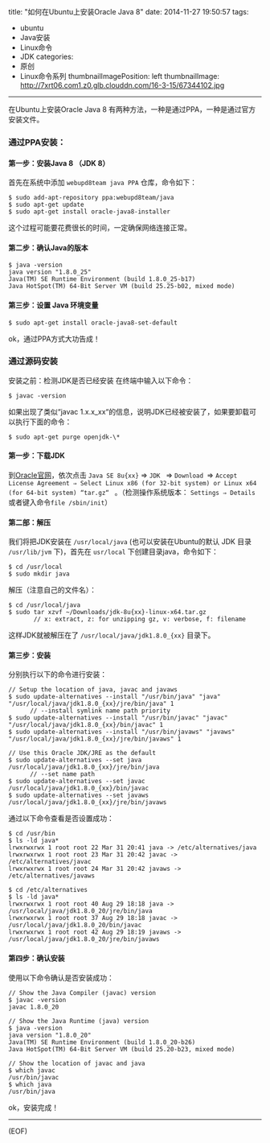 title: "如何在Ubuntu上安装Oracle Java 8"
date: 2014-11-27 19:50:57
tags:
  - ubuntu
  - Java安装
  - Linux命令
  - JDK
categories:
  - 原创
  - Linux命令系列
thumbnailImagePosition: left
thumbnailImage: http://7xrt06.com1.z0.glb.clouddn.com/16-3-15/67344102.jpg
---

在Ubuntu上安装Oracle Java 8 有两种方法，一种是通过PPA，一种是通过官方安装文件。
<!--more-->
### 通过PPA安装：

#### 第一步：安装Java 8 （JDK 8）
首先在系统中添加 `webupd8team java PPA` 仓库，命令如下：
```shell
$ sudo add-apt-repository ppa:webupd8team/java
$ sudo apt-get update
$ sudo apt-get install oracle-java8-installer
```
这个过程可能要花费很长的时间，一定确保网络连接正常。 

#### 第二步：确认Java的版本
```shell
$ java -version
java version "1.8.0_25"
Java(TM) SE Runtime Environment (build 1.8.0_25-b17)
Java HotSpot(TM) 64-Bit Server VM (build 25.25-b02, mixed mode)
```
#### 第三步：设置 Java 环境变量
```shell
$ sudo apt-get install oracle-java8-set-default
```
ok，通过PPA方式大功告成！

### 通过源码安装
安装之前：检测JDK是否已经安装
在终端中输入以下命令：
```shell
$ javac -version
```
如果出现了类似“javac 1.x.x_xx“的信息，说明JDK已经被安装了，如果要卸载可以执行下面的命令：
```shell
$ sudo apt-get purge openjdk-\*
```

#### 第一步：下载JDK
到[Oracle官网]( http://www.oracle.com/technetwork/java/javase/downloads/index.html)，依次点击 `Java SE 8u{xx}` ⇒  `JDK ` ⇒  `Download `⇒   `Accept License Agreement ⇒ Select Linux x86 (for 32-bit system) or Linux x64 (for 64-bit system) “tar.gz“ ` 。（检测操作系统版本： `Settings ⇒ Details` 或者键入命令`file /sbin/init`）

#### 第二部：解压
我们将把JDK安装在 `/usr/local/java` (也可以安装在Ubuntu的默认 JDK 目录  `/usr/lib/jvm` 下)，首先在 `usr/local` 下创建目录java，命令如下：
```shell
$ cd /usr/local
$ sudo mkdir java
```
解压（注意自己的文件名）：
```shell
$ cd /usr/local/java
$ sudo tar xzvf ~/Downloads/jdk-8u{xx}-linux-x64.tar.gz
       // x: extract, z: for unzipping gz, v: verbose, f: filename
```
这样JDK就被解压在了 `/usr/local/java/jdk1.8.0_{xx}` 目录下。

#### 第三步：安装
分别执行以下的命令进行安装：
```shell
// Setup the location of java, javac and javaws
$ sudo update-alternatives --install "/usr/bin/java" "java" "/usr/local/java/jdk1.8.0_{xx}/jre/bin/java" 1
      // --install symlink name path priority
$ sudo update-alternatives --install "/usr/bin/javac" "javac" "/usr/local/java/jdk1.8.0_{xx}/bin/javac" 1
$ sudo update-alternatives --install "/usr/bin/javaws" "javaws" "/usr/local/java/jdk1.8.0_{xx}/jre/bin/javaws" 1
 
// Use this Oracle JDK/JRE as the default
$ sudo update-alternatives --set java /usr/local/java/jdk1.8.0_{xx}/jre/bin/java
      // --set name path
$ sudo update-alternatives --set javac /usr/local/java/jdk1.8.0_{xx}/bin/javac
$ sudo update-alternatives --set javaws /usr/local/java/jdk1.8.0_{xx}/jre/bin/javaws
```
通过以下命令查看是否设置成功：
```shell
$ cd /usr/bin
$ ls -ld java*
lrwxrwxrwx 1 root root 22 Mar 31 20:41 java -> /etc/alternatives/java
lrwxrwxrwx 1 root root 23 Mar 31 20:42 javac -> /etc/alternatives/javac
lrwxrwxrwx 1 root root 24 Mar 31 20:42 javaws -> /etc/alternatives/javaws
 
$ cd /etc/alternatives
$ ls -ld java*
lrwxrwxrwx 1 root root 40 Aug 29 18:18 java -> /usr/local/java/jdk1.8.0_20/jre/bin/java
lrwxrwxrwx 1 root root 37 Aug 29 18:18 javac -> /usr/local/java/jdk1.8.0_20/bin/javac
lrwxrwxrwx 1 root root 42 Aug 29 18:19 javaws -> /usr/local/java/jdk1.8.0_20/jre/bin/javaws
```

#### 第四步：确认安装
使用以下命令确认是否安装成功：
```shell
// Show the Java Compiler (javac) version
$ javac -version
javac 1.8.0_20
 
// Show the Java Runtime (java) version
$ java -version
java version "1.8.0_20"
Java(TM) SE Runtime Environment (build 1.8.0_20-b26)
Java HotSpot(TM) 64-Bit Server VM (build 25.20-b23, mixed mode)
 
// Show the location of javac and java
$ which javac
/usr/bin/javac
$ which java
/usr/bin/java
```
ok，安装完成！
***
(EOF)


